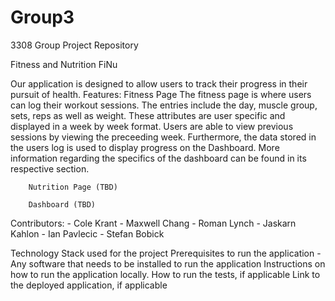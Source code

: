 # Group3
3308 Group Project Repository 

Fitness and Nutrition FiNu

Our application is designed to allow users to track their progress in their pursuit of health.
    Features:
        Fitness Page
                The fitness page is where users can log their workout sessions. The entries include
            the day, muscle group, sets, reps as well as weight. These attributes are user specific and
            displayed in a week by week format. Users are able to view previous sessions by viewing
            the preceeding week.
                Furthermore, the data stored in the users log is used to display progress on the Dashboard.
            More information regarding the specifics of the dashboard can be found in its respective section.

        Nutrition Page (TBD)

        Dashboard (TBD)

Contributors: 
    - Cole Krant
    - Maxwell Chang
    - Roman Lynch
    - Jaskarn Kahlon
    - Ian Pavlecic
    - Stefan Bobick




Technology Stack used for the project
Prerequisites to run the application - Any software that needs to be installed to run the application
Instructions on how to run the application locally.
How to run the tests, if applicable
Link to the deployed application, if applicable